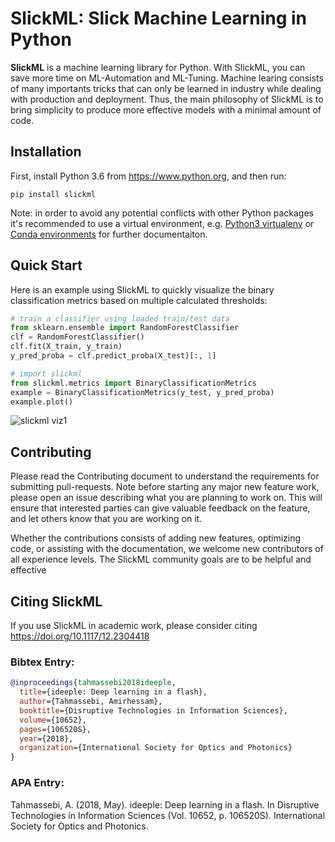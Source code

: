 # SlickML: Slick Machine Learning in Python

**SlickML** is a machine learning library for Python. With SlickML, you can save more time on ML-Automation and ML-Tuning. Machine learing consists of many importants tricks that can only be learned in industry while dealing with production and deployment. Thus, the main philosophy of SlickML is to bring simplicity to produce more effective models with a minimal amount of code.

## Installation

First, install Python 3.6 from https://www.python.org, and then run:

```
pip install slickml
```

Note: in order to avoid any potential conflicts with other Python packages it's recommended to use a virtual environment, e.g. [Python3 virtualenv](https://docs.python.org/3/library/venv.html) or [Conda environments](https://docs.conda.io/projects/conda/en/latest/user-guide/tasks/manage-environments.html) for further documentaiton.


## Quick Start
Here is an example using SlickML to quickly visualize the binary classification metrics based on multiple calculated thresholds:

```python
# train a classifier using loaded train/test data
from sklearn.ensemble import RandomForestClassifier
clf = RandomForestClassifier()
clf.fit(X_train, y_train)
y_pred_proba = clf.predict_proba(X_test)[:, 1]

# import slickml
from slickml.metrics import BinaryClassificationMetrics
example = BinaryClassificationMetrics(y_test, y_pred_proba)
example.plot()

```
![slickml viz1](https://raw.githubusercontent.com/slickml/slick-ml/master/assets/images/metrics2.png)

## Contributing

Please read the Contributing document to understand the requirements for submitting pull-requests. Note before 
starting any major new feature work, please open an issue describing what you are planning to work on. This will 
ensure that interested parties can give valuable feedback on the feature, and let others know that you are working 
on it. 

Whether the contributions consists of adding new features,  optimizing code, or assisting with the documentation, we 
welcome new contributors of all experience levels. The SlickML community goals are to be helpful and effective

## Citing SlickML
If you use SlickML in academic work, please consider citing https://doi.org/10.1117/12.2304418

### Bibtex Entry:
```bib
@inproceedings{tahmassebi2018ideeple,
  title={ideeple: Deep learning in a flash},
  author={Tahmassebi, Amirhessam},
  booktitle={Disruptive Technologies in Information Sciences},
  volume={10652},
  pages={106520S},
  year={2018},
  organization={International Society for Optics and Photonics}
}
```
### APA Entry:

Tahmassebi, A. (2018, May). ideeple: Deep learning in a flash. In Disruptive Technologies in Information Sciences (Vol. 10652, p. 106520S). International Society for Optics and Photonics.

